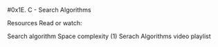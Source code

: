 #0x1E. C - Search Algorithms



Resources
Read or watch:

Search algorithm
Space complexity (1)
Serach Algorithms video playlist
